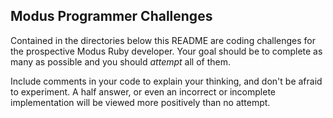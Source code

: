 ## Modus Programmer Challenges
Contained in the directories below this README are coding challenges for the prospective Modus Ruby developer. Your goal should be to complete as many as possible and you should _attempt_ all of them.

Include comments in your code to explain your thinking, and don't be afraid to experiment. A half answer, or even an incorrect or incomplete implementation will be viewed more positively than no attempt.


